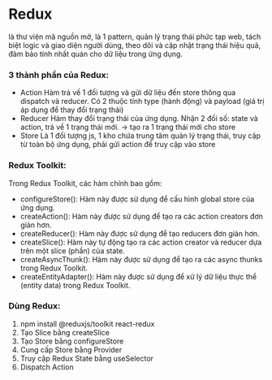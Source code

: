 # Redux
là thư viện mã nguồn mở, là 1 pattern, quản lý trạng thái phức tạp web, tách biệt logic và giao diện người dùng, theo dõi và cập nhật trạng thái hiệu quả, đảm bảo tính nhất quán cho dữ liệu trong ứng dụng.
### 3 thành phần của Redux:
-	Action
Hàm trả về 1 đối tượng và gửi dữ liệu đến store thông qua dispatch và reducer. Có 2 thuộc tính type (hành động) và payload (giá trị áp dụng để thay đổi trạng thái)
-	Reducer
Hàm thay đổi trạng thái của ứng dụng. Nhận 2 đối số: state và action, trả về 1 trạng thái mới. -> tạo ra 1 trạng thái mới cho store
-	Store
Là 1 đối tượng js, 1 kho chứa trung tâm quản lý trạng thái, truy cập từ toàn bộ ứng dụng, phải gửi action để truy cập vào store
### Redux Toolkit: 
Trong Redux Toolkit, các hàm chính bao gồm:
-	configureStore(): Hàm này được sử dụng để cấu hình global store của ứng dụng.
-	createAction(): Hàm này được sử dụng để tạo ra các action creators đơn giản hơn.
-	createReducer(): Hàm này được sử dụng để tạo reducers đơn giản hơn.
-	createSlice(): Hàm này tự động tạo ra các action creator và reducer dựa trên một slice (phần) của state.
-	createAsyncThunk(): Hàm này được sử dụng để tạo ra các async thunks trong Redux Toolkit.
-	createEntityAdapter(): Hàm này được sử dụng để xử lý dữ liệu thực thể (entity data) trong Redux Toolkit.

### Dùng Redux: 
1.	npm install @reduxjs/toolkit react-redux
2.	Tạo Slice bằng createSlice
3.	Tạo Store bằng configureStore
4.	Cung cấp Store bằng Provider
5.	Truy cập Redux State bằng useSelector
6.	Dispatch Action
